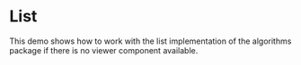 # List

This demo shows how to work with the list implementation of the algorithms package if there is no viewer component available.
